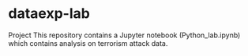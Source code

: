 # dataexp-lab
Project 
This repository contains a Jupyter notebook (Python_lab.ipynb) which contains analysis on terrorism attack data.
